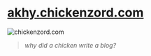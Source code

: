 # [akhy.chickenzord.com](akhy.chickenzord.com)

<img src="https://akhy.chickenzord.com/img/rooster.svg" alt="chickenzord.com" style="max-width: 200px;"/>

> *why did a chicken write a blog?*
